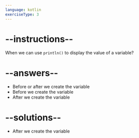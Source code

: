 ```yaml
---
language: kotlin
exerciseType: 3
---
```


# --instructions--

When we can use `println()` to display the value of a variable?

# --answers--

- Before or after we create the variable
- Before we create the variable
- After we create the variable

# --solutions--

- After we create the variable
